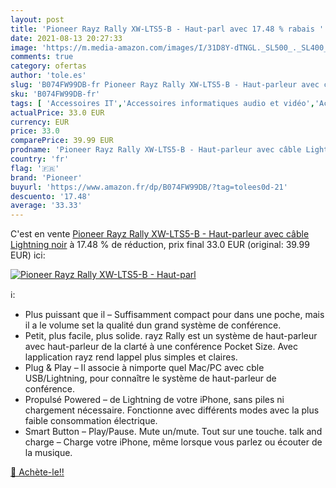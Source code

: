 ```yaml
---
layout: post
title: 'Pioneer Rayz Rally XW-LTS5-B - Haut-parl avec 17.48 % rabais '
date: 2021-08-13 20:27:33
image: 'https://m.media-amazon.com/images/I/31D8Y-dTNGL._SL500_._SL400_.jpg'
comments: true
category: ofertas
author: 'tole.es'
slug: 'B074FW99DB-fr Pioneer Rayz Rally XW-LTS5-B - Haut-parleur avec câble...'
sku: 'B074FW99DB-fr'
tags: [ 'Accessoires IT','Accessoires informatiques audio et vidéo','Accessoires pour lecteurs MP3','Accessoires pour lecteurs MP3 et vidéo','Appareils audio et video portable','Enceintes PC','High-Tech','Informatique','pioneer', ]
actualPrice: 33.0 EUR
currency: EUR
price: 33.0
comparePrice: 39.99 EUR
prodname: 'Pioneer Rayz Rally XW-LTS5-B - Haut-parleur avec câble Lightning  noir'
country: 'fr'
flag: '🇫🇷'
brand: 'Pioneer'
buyurl: 'https://www.amazon.fr/dp/B074FW99DB/?tag=tolees0d-21'
descuento: '17.48'
average: '33.33'
---
```


C'est en vente [Pioneer Rayz Rally XW-LTS5-B - Haut-parleur avec câble Lightning  noir](https://www.amazon.fr/dp/B074FW99DB/?tag=tolees0d-21)  à  17.48 % de réduction, prix final  33.0 EUR (original: 39.99 EUR) ici:

[![Pioneer Rayz Rally XW-LTS5-B - Haut-parl](https://m.media-amazon.com/images/I/31D8Y-dTNGL._SL500_._SL400_.jpg)](https://www.amazon.fr/dp/B074FW99DB/?tag=tolees0d-21)

ℹ️:

- Plus puissant que il – Suffisamment compact pour dans une poche, mais il a le volume set la qualité dun grand système de conférence.
- Petit, plus facile, plus solide. rayz Rally est un système de haut-parleur avec haut-parleur de la clarté à une conférence Pocket Size. Avec lapplication rayz rend lappel plus simples et claires.
- Plug & Play – Il associe à nimporte quel Mac/PC avec cble USB/Lightning, pour connaître le système de haut-parleur de conférence.
- Propulsé Powered – de Lightning de votre iPhone, sans piles ni chargement nécessaire. Fonctionne avec différents modes avec la plus faible consommation électrique.
- Smart Button – Play/Pause. Mute un/mute. Tout sur une touche. talk and charge – Charge votre iPhone, même lorsque vous parlez ou écouter de la musique.

[🛒 Achète-le!!](https://www.amazon.fr/dp/B074FW99DB/?tag=tolees0d-21)
